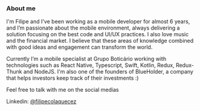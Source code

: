 ### About me

I'm Filipe and I've been working as a mobile developer for almost 6 years, and I’m passionate about the mobile environment, always delivering a solution focusing on the best code and UI/UX practices. I also love music and the financial market. I believe that these areas of knowledge combined with good ideas and engagement can transform the world.

Currently I’m a mobile specialist at Grupo Boticário working with technologies such as React Native, Typescript, Swift, Kotlin, Redux, Redux-Thunk and NodeJS. I'm also one of the founders of BlueHolder, a company that helps investors keep track of their investments :)

Feel free to talk with me on the social medias

Linkedin: [@filipecolaquecez](https://www.linkedin.com/in/filipecolaquecez/)

<!--
**colaquecez/colaquecez** is a ✨ _special_ ✨ repository because its `README.md` (this file) appears on your GitHub profile.

Here are some ideas to get you started:

- 🔭 I’m currently working on ...
- 🌱 I’m currently learning ...
- 👯 I’m looking to collaborate on ...
- 🤔 I’m looking for help with ...
- 💬 Ask me about ...
- 📫 How to reach me: ...
- 😄 Pronouns: ...
- ⚡ Fun fact: ...
-->
